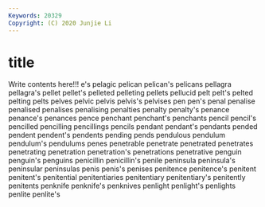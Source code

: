 ```yaml
---
Keywords: 20329
Copyright: (C) 2020 Junjie Li
---
```


# title

Write contents here!!!
e's 
pelagic 
pelican 
pelican's 
pelicans 
pellagra
pellagra's 
pellet 
pellet's 
pelleted 
pelleting 
pellets 
pellucid 
pelt 
pelt's 
pelted
pelting 
pelts 
pelves 
pelvic 
pelvis 
pelvis's 
pelvises 
pen 
pen's 
penal
penalise 
penalised 
penalises 
penalising 
penalties 
penalty 
penalty's 
penance 
penance's 
penances
pence 
penchant 
penchant's 
penchants 
pencil 
pencil's 
pencilled 
pencilling 
pencillings 
pencils
pendant 
pendant's 
pendants 
pended 
pendent 
pendent's 
pendents 
pending 
pends 
pendulous
pendulum 
pendulum's 
pendulums 
penes 
penetrable 
penetrate 
penetrated 
penetrates 
penetrating 
penetration
penetration's 
penetrations 
penetrative 
penguin 
penguin's 
penguins 
penicillin 
penicillin's 
penile 
peninsula
peninsula's 
peninsular 
peninsulas 
penis 
penis's 
penises 
penitence 
penitence's 
penitent 
penitent's
penitential 
penitentiaries 
penitentiary 
penitentiary's 
penitently 
penitents 
penknife 
penknife's 
penknives 
penlight
penlight's 
penlights 
penlite 
penlite's 
